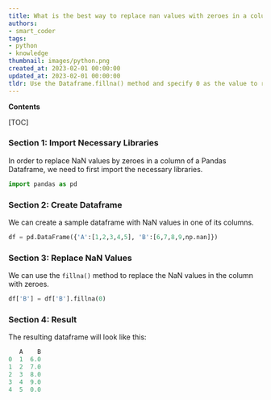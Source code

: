 ```yaml
---
title: What is the best way to replace nan values with zeroes in a column of a pandas dataframe?
authors:
- smart_coder
tags:
- python
- knowledge
thumbnail: images/python.png
created_at: 2023-02-01 00:00:00
updated_at: 2023-02-01 00:00:00
tldr: Use the Dataframe.fillna() method and specify 0 as the value to replace NaN values with 0.
---
```


**Contents**

[TOC]

### Section 1: Import Necessary Libraries

In order to replace NaN values by zeroes in a column of a Pandas Dataframe, we need to first import the necessary libraries. 

```python
import pandas as pd
```

### Section 2: Create Dataframe

We can create a sample dataframe with NaN values in one of its columns. 

```python
df = pd.DataFrame({'A':[1,2,3,4,5], 'B':[6,7,8,9,np.nan]})
```

### Section 3: Replace NaN Values

We can use the `fillna()` method to replace the NaN values in the column with zeroes. 

```python
df['B'] = df['B'].fillna(0)
```

### Section 4: Result

The resulting dataframe will look like this: 

```python
   A    B
0  1  6.0
1  2  7.0
2  3  8.0
3  4  9.0
4  5  0.0
```
